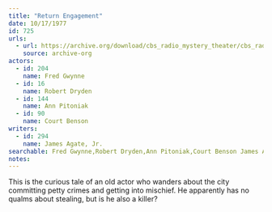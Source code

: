 ```yaml
---
title: "Return Engagement"
date: 10/17/1977
id: 725
urls: 
  - url: https://archive.org/download/cbs_radio_mystery_theater/cbs_radio_mystery_theater-0701-0750.zip/cbs_radio_mystery_theater-0701-0750%2Fcbsrmt_0725_return_engagement.mp3
    source: archive-org
actors:  
  - id: 204
    name: Fred Gwynne  
  - id: 16
    name: Robert Dryden  
  - id: 144
    name: Ann Pitoniak  
  - id: 90
    name: Court Benson
writers:  
  - id: 294
    name: James Agate, Jr.
searchable: Fred Gwynne,Robert Dryden,Ann Pitoniak,Court Benson James Agate, Jr.
notes:  
---
```

This is the curious tale of an old actor who wanders about the city committing petty crimes and getting into mischief. He apparently has no qualms about stealing, but is he also a killer?